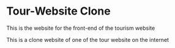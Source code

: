 # Tour-Website Clone
This is the website for the front-end of the tourism website
<p>This is a clone website of one of the tour website on the internet</p>
